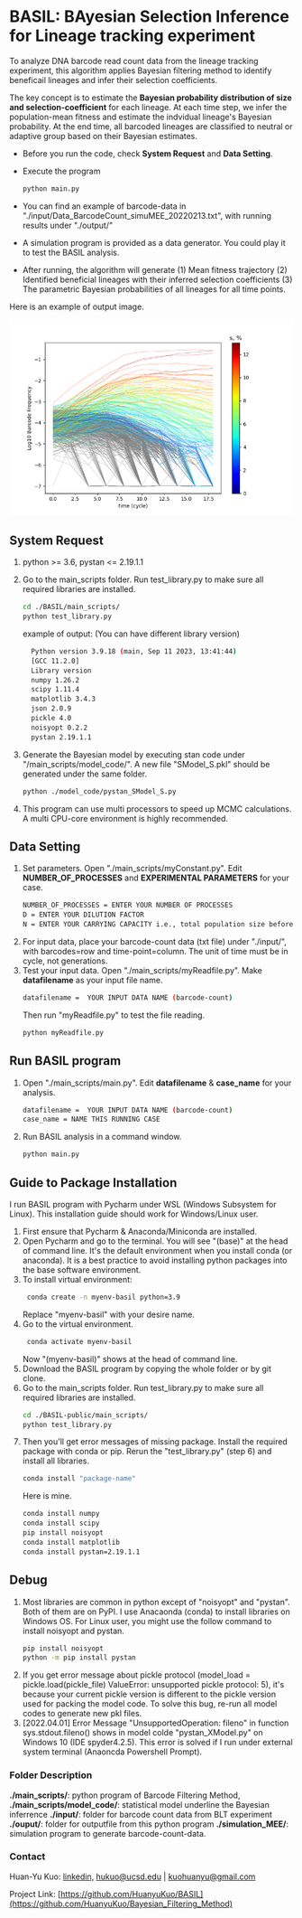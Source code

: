# BASIL: BAyesian Selection Inference for Lineage tracking experiment


To analyze DNA barcode read count data from the lineage tracking experiment, this algorithm applies Bayesian filtering method to identify beneficail lineages and infer their selection coefficients.

The key concept is to estimate the **Bayesian probability distribution of size and selection-coefficient** for each lineage. 
At each time step, we infer the population-mean fitness and estimate the indvidual lineage's Bayesian probability.
At the end time, all barcoded lineages are classified to neutral or adaptive group based on their Bayesian estimates.

* Before you run the code, check **System Request** and **Data Setting**. 
* Execute the program 

  ```sh
  python main.py 
  ```
* You can find an example of barcode-data in "./input/Data_BarcodeCount_simuMEE_20220213.txt", with running results under "./output/"
* A simulation program is provided as a data generator. You could play it to test the BASIL analysis. 
* After running, the algorithm will generate (1) Mean fitness trajectory (2) Identified beneficial lineages with their inferred selection coefficients (3) The parametric Bayesian probabilities of all lineages for all time points. 

Here is an example of output image.
<p float="left">
  <img src="/img_README/BASIL_Barcode_Trajectory_Simulation_20220213_v6_ConfidenceFactorBeta=5.00.png" width="700" /> 
</p> 

## System Request
1. python >= 3.6, pystan <= 2.19.1.1
2. Go to the main_scripts folder. Run test_library.py to make sure all required libraries are installed.  
   ```sh
   cd ./BASIL/main_scripts/
   python test_library.py
   ```
    example of output: (You can have different library version)
    ```sh
      Python version 3.9.18 (main, Sep 11 2023, 13:41:44) 
      [GCC 11.2.0]
      Library version
      numpy 1.26.2
      scipy 1.11.4
      matplotlib 3.4.3
      json 2.0.9
      pickle 4.0
      noisyopt 0.2.2
      pystan 2.19.1.1
    ```


3. Generate the Bayesian model by executing stan code under "/main_scripts/model_code/". A new file "SModel_S.pkl" should be generated under the same folder.
    ```sh
    python ./model_code/pystan_SModel_S.py  
    ```
4. This program can use multi processors to speed up MCMC calculations. A multi CPU-core environment is highly recommended. 

## Data Setting
1. Set parameters. Open "./main_scripts/myConstant.py". Edit **NUMBER_OF_PROCESSES** and **EXPERIMENTAL PARAMETERS** for your case.
    ```sh
    NUMBER_OF_PROCESSES = ENTER YOUR NUMBER OF PROCESSES
    D = ENTER YOUR DILUTION FACTOR
    N = ENTER YOUR CARRYING CAPACITY i.e., total population size before dilution
    ```
2. For input data, place your barcode-count data (txt file) under "./input/", with barcodes=row and time-point=column. The unit of time must be in cycle, not generations.
3. Test your input data. Open "./main_scripts/myReadfile.py". Make **datafilename** as your input file name. 
    ```sh
    datafilename =  YOUR INPUT DATA NAME (barcode-count)
    ```
    Then run "myReadfile.py" to test the file reading.
    ```sh
    python myReadfile.py
    ```
## Run BASIL program
1. Open "./main_scripts/main.py". Edit **datafilename** & **case_name** for your analysis.
    ```sh
    datafilename =  YOUR INPUT DATA NAME (barcode-count)
    case_name = NAME THIS RUNNING CASE
    ```
2. Run BASIL analysis in a command window. 
    ```sh
    python main.py
    ```
## Guide to Package Installation
I run BASIL program with Pycharm under WSL (Windows Subsystem for Linux). This installation guide should work for Windows/Linux user. 

1. First ensure that Pycharm & Anaconda/Miniconda are installed.
2. Open Pycharm and go to the terminal. You will see "(base)" at the head of command line. It's the default environment when you install conda (or anaconda). It is a best practice to avoid installing python packages into the base software environment.
3. To install virtual environment:
    ```sh
     conda create -n myenv-basil python=3.9
    ```
   Replace "myenv-basil" with your desire name.
4. Go to the virtual environment.
    ```sh
     conda activate myenv-basil
    ```
   Now "(myenv-basil)" shows at the head of command line.
5. Download the BASIL program by copying the whole folder or by git clone.
6. Go to the main_scripts folder. Run test_library.py to make sure all required libraries are installed.
   ```sh
   cd ./BASIL-public/main_scripts/
   python test_library.py
   ```
7. Then you'll get error messages of missing package. Install the required package with conda or pip. Rerun the "test_library.py" (step 6) and install all libraries.
   ```sh
   conda install "package-name"
   ```
   Here is mine. 
   ```sh
   conda install numpy
   conda install scipy
   pip install noisyopt
   conda install matplotlib
   conda install pystan=2.19.1.1
   ```


## Debug
1. Most libraries are common in python except of "noisyopt" and "pystan". Both of them are on PyPI. I use Anacaonda (conda) to install libraries on Windows OS. For Linux user, you might use the follow command to install noisyopt and pystan.  
   ```sh
   pip install noisyopt
   python -m pip install pystan
2. If you get error message about pickle protocol (model_load = pickle.load(pickle_file) ValueError: unsupported pickle protocol: 5), it's because your current pickle version is different to the pickle version used for packing the model code. To solve this bug, re-run all model codes to generate new pkl files. 
3. [2022.04.01] Error Message "UnsupportedOperation: fileno" in function sys.stdout.fileno() shows in model colde "pystan_XModel.py" on Windows 10 (IDE spyder4.2.5). This error is solved if I run under external system terminal (Anaoncda Powershell Prompt).

### Folder Description
  **./main_scripts/**: python program of Barcode Filtering Method, 
  **./main_scripts/model_code/**: statistical model underline the Bayesian inferrence
  **./input/**: folder for barcode count data from BLT experiment
  **./ouput/**: folder for outputfile from this python program
  **./simulation_MEE/**: simulation program to generate barcode-count-data. 

### Contact
Huan-Yu Kuo: [linkedin,](https://www.linkedin.com/in/huan-yu-kuo/)  hukuo@ucsd.edu | kuohuanyu@gmail.com

Project Link: [https://github.com/HuanyuKuo/BASIL](https://github.com/HuanyuKuo/Bayesian_Filtering_Method)
